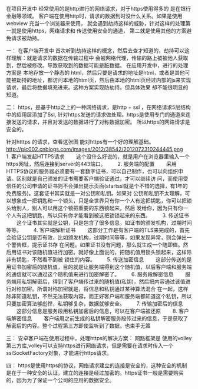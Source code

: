 在项目开发中 经常使用的是http进行的网络请求，对于https使用得多的 是在银行 金融等领域。
客户端在使用http时，请求的数据到时没什么关系。如果是使用webview 充当一个浏览器来使用，
就会遇到劫持这样的威胁，针对这样的处理第一就是使用https，网络请求和 传送使用安全的通道，
第二就是使用其他的方案避免请求被劫持。

一：
在客户端开发中 首次听到劫持这样的概念，然后去查才知道的，劫持可以这样理解：就是请求的数据在传输过程中
会被网络代理，传输的路上被被他人获取到，然后被修改。导致获取到的数据可能是脏数据。
在应用开发中，进行的处理方案是 本地存放一个静态的 html，然后只要是请求的地址是html，或者是其他可能被劫持的地址，都访问本地的html页，然后由本地的html页经过内部的js来实现请求，最后将数据填充进来。这种方案实现防劫持。但具体效果 却不能很明显的知道。

二：
https，是基于http之上的一种网络请求，是http + ssl ，在网络请求5层结构中的应用层添加了Ssl,
针对https发送的请求做处理。https是使用专门的通道来连接发送的请求，并且对发送的数据进行了对称数据加密。
所以https的网路请求是安全的。

针对htttps 的请求，查看这张图 能对https有一个好的理解基础。
http://pic002.cnblogs.com/images/2012/38542/2012072310244445.png
　　1. 客户端发起HTTPS请求
　　这个没什么好说的，就是用户在浏览器里输入一个https网址，然后连接到server的443端口。
　　2. 服务端的配置
　　采用HTTPS协议的服务器必须要有一套数字证书，可以自己制作，也可以向组织申请。区别就是自己颁发的证书需要客户端验证通过，才可以继续访 问，而使用受信任的公司申请的证书则不会弹出提示页面(startssl就是个不错的选择，有1年的免费服务)。这套证书其实就是一对公钥和私钥。如果对 公钥和私钥不太理解，可以想象成一把钥匙和一个锁头，只是全世界只有你一个人有这把钥匙，你可以把锁头给别人，别人可以用这个锁把重要的东西锁起来，然后 发给你，因为只有你一个人有这把钥匙，所以只有你才能看到被这把锁锁起来的东西。
　　3. 传送证书
　　这个证书其实就是公钥，只是包含了很多信息，如证书的颁发机构，过期时间等等。
　　4. 客户端解析证书
　　这部分工作是有客户端的TLS来完成的，首先会验证公钥是否有效，比如颁发机构，过期时间等等，如果发现异常，则会弹出一个警告框，提示证书存 在问题。如果证书没有问题，那么就生成一个随即值。然后用证书对该随机值进行加密。就好像上面说的，把随机值用锁头锁起来，这样除非有钥匙，不然看不到被 锁住的内容。
　　5. 传送加密信息
　　这部分传送的是用证书加密后的随机值，目的就是让服务端得到这个随机值，以后客户端和服务端的通信就可以通过这个随机值来进行加密解密了。
　　6. 服务段解密信息
　　服务端用私钥解密后，得到了客户端传过来的随机值(私钥)，然后把内容通过该值进行对称加密。所谓对称加密就是，将信息和私钥通过某种算法混合 在一起，这样除非知道私钥，不然无法获取内容，而正好客户端和服务端都知道这个私钥，所以只要加密算法够彪悍，私钥够复杂，数据就够安全。
　　7. 传输加密后的信息
　　这部分信息是服务段用私钥加密后的信息，可以在客户端被还原
　　8. 客户端解密信息
　　客户端用之前生成的私钥解密服务段传过来的信息，于是获取了解密后的内容。整个过程第三方即使监听到了数据，也束手无策

三：
安卓客户端在使用过程中，处理https的解决方案： 网路框架是 使用的volley第三方库,volley可以支持https进行网络请求，但是需要在请求时传入一个sslSocketFactory对象，才能进行https请求。

四：
https是使用https的协议，网络请求建立的连接是安全的，这种安全的机制是在于一种安全的认证，建立的连接是经过加密的。https证书一般是需要购买的，因为为了保证一个公司的应用的数据安全。